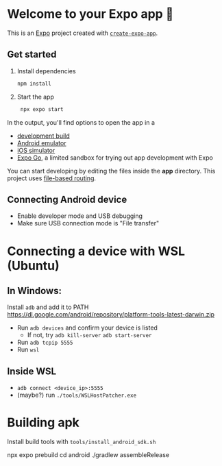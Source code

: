 # Welcome to your Expo app 👋

This is an [Expo](https://expo.dev) project created with [`create-expo-app`](https://www.npmjs.com/package/create-expo-app).

## Get started

1. Install dependencies

   ```bash
   npm install
   ```

2. Start the app

   ```bash
    npx expo start
   ```

In the output, you'll find options to open the app in a

- [development build](https://docs.expo.dev/develop/development-builds/introduction/)
- [Android emulator](https://docs.expo.dev/workflow/android-studio-emulator/)
- [iOS simulator](https://docs.expo.dev/workflow/ios-simulator/)
- [Expo Go](https://expo.dev/go), a limited sandbox for trying out app development with Expo

You can start developing by editing the files inside the **app** directory. This project uses [file-based routing](https://docs.expo.dev/router/introduction).


## Connecting Android device
- Enable developer mode and USB debugging
- Make sure USB connection mode is "File transfer"

# Connecting a device with WSL (Ubuntu)

## In Windows:
Install `adb` and add it to PATH
https://dl.google.com/android/repository/platform-tools-latest-darwin.zip

- Run `adb devices` and confirm your device is listed
  - If not, try
    `adb kill-server`
    `adb start-server`
- Run `adb tcpip 5555`
- Run `wsl`

## Inside WSL
- `adb connect <device_ip>:5555`
- (maybe?) run `./tools/WSLHostPatcher.exe`

# Building apk

Install build tools with `tools/install_android_sdk.sh`

npx expo prebuild
cd android
./gradlew assembleRelease
